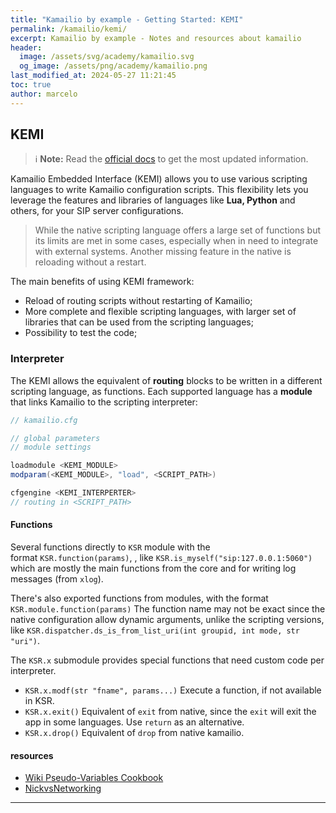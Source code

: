 ```yaml
---
title: "Kamailio by example - Getting Started: KEMI"
permalink: /kamailio/kemi/
excerpt: Kamailio by example - Notes and resources about kamailio
header:
  image: /assets/svg/academy/kamailio.svg
  og_image: /assets/png/academy/kamailio.png
last_modified_at: 2024-05-27 11:21:45
toc: true
author: marcelo
---
```

## KEMI

> :information_source: **Note:** Read the [official docs](https://kamailio.org/docs/tutorials/devel/kamailio-kemi-framework) to get the most updated information.

Kamailio Embedded Interface (KEMI) allows you to use various scripting languages to write Kamailio configuration scripts. This flexibility lets you leverage the features and libraries of languages like **Lua, Python** and others, for your SIP server configurations.

> While the native scripting language offers a large set of functions but its limits are met in some cases, especially when in need to integrate with external systems.
> Another missing feature in the native is reloading without a restart.

The main benefits of using KEMI framework:
- Reload of routing scripts without restarting of Kamailio;
- More complete and flexible scripting languages, with larger set of libraries that can be used from the scripting languages;
- Possibility to test the code;

### Interpreter

The KEMI allows the equivalent of **routing** blocks to be written in a different scripting language, as functions.
Each supported language has a **module** that links Kamailio to the scripting interpreter:

```c#
// kamailio.cfg

// global parameters
// module settings

loadmodule <KEMI_MODULE>
modparam(<KEMI_MODULE>, "load", <SCRIPT_PATH>)

cfgengine <KEMI_INTERPERTER>
// routing in <SCRIPT_PATH>
```
#### Functions

Several functions directly to `KSR` module with the format `KSR.function(params)`, , like `KSR.is_myself("sip:127.0.0.1:5060")` which are mostly the main functions from the core and for writing log messages (from `xlog`).

There's also exported functions from modules, with the format `KSR.module.function(params)`  The function name may not be exact since the native configuration allow dynamic arguments, unlike the scripting versions, like `KSR.dispatcher.ds_is_from_list_uri(int groupid, int mode, str "uri")`.

The `KSR.x` submodule provides special functions that need custom code per interpreter.
- `KSR.x.modf(str "fname", params...)` Execute a function, if not available in KSR.
- `KSR.x.exit()` Equivalent of `exit` from native, since the `exit` will exit the app in some languages. Use `return` as an alternative.
- `KSR.x.drop()` Equivalent of `drop` from native kamailio.

#### resources
* [Wiki Pseudo-Variables Cookbook](https://www.kamailio.org/wikidocs/cookbooks/devel/pseudovariables/)
* [NickvsNetworking](https://nickvsnetworking.com/kamailio-bytes-kemi-intro/)



---
